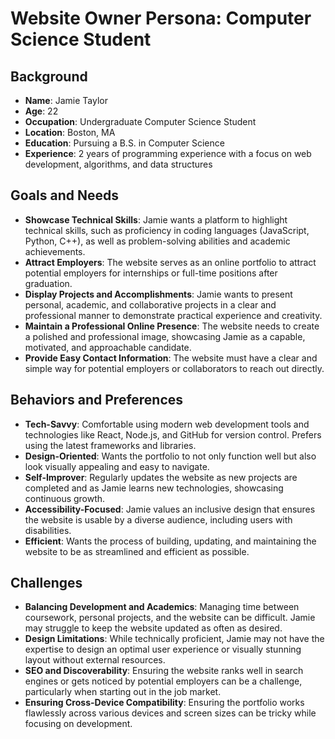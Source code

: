# Website Owner Persona: Computer Science Student

## Background
- **Name**: Jamie Taylor
- **Age**: 22
- **Occupation**: Undergraduate Computer Science Student
- **Location**: Boston, MA
- **Education**: Pursuing a B.S. in Computer Science
- **Experience**: 2 years of programming experience with a focus on web development, algorithms, and data structures

## Goals and Needs
- **Showcase Technical Skills**: Jamie wants a platform to highlight technical skills, such as proficiency in coding languages (JavaScript, Python, C++), as well as problem-solving abilities and academic achievements.
- **Attract Employers**: The website serves as an online portfolio to attract potential employers for internships or full-time positions after graduation.
- **Display Projects and Accomplishments**: Jamie wants to present personal, academic, and collaborative projects in a clear and professional manner to demonstrate practical experience and creativity.
- **Maintain a Professional Online Presence**: The website needs to create a polished and professional image, showcasing Jamie as a capable, motivated, and approachable candidate.
- **Provide Easy Contact Information**: The website must have a clear and simple way for potential employers or collaborators to reach out directly.

## Behaviors and Preferences
- **Tech-Savvy**: Comfortable using modern web development tools and technologies like React, Node.js, and GitHub for version control. Prefers using the latest frameworks and libraries.
- **Design-Oriented**: Wants the portfolio to not only function well but also look visually appealing and easy to navigate.
- **Self-Improver**: Regularly updates the website as new projects are completed and as Jamie learns new technologies, showcasing continuous growth.
- **Accessibility-Focused**: Jamie values an inclusive design that ensures the website is usable by a diverse audience, including users with disabilities.
- **Efficient**: Wants the process of building, updating, and maintaining the website to be as streamlined and efficient as possible.

## Challenges
- **Balancing Development and Academics**: Managing time between coursework, personal projects, and the website can be difficult. Jamie may struggle to keep the website updated as often as desired.
- **Design Limitations**: While technically proficient, Jamie may not have the expertise to design an optimal user experience or visually stunning layout without external resources.
- **SEO and Discoverability**: Ensuring the website ranks well in search engines or gets noticed by potential employers can be a challenge, particularly when starting out in the job market.
- **Ensuring Cross-Device Compatibility**: Ensuring the portfolio works flawlessly across various devices and screen sizes can be tricky while focusing on development.

